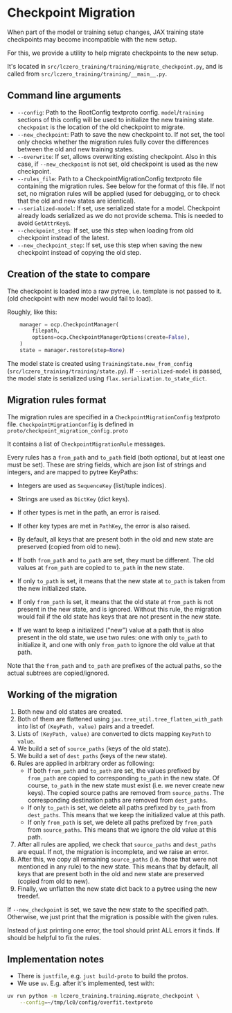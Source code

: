 # Checkpoint Migration

When part of the model or training setup changes, JAX training state checkpoints
may become incompatible with the new setup.

For this, we provide a utility to help migrate checkpoints to the new setup.

It's located in `src/lczero_training/training/migrate_checkpoint.py`, and is
called from `src/lczero_training/training/__main__.py`.

## Command line arguments

* `--config`: Path to the RootConfig textproto config. `model`/`training`
  sections of this config will be used to initialize the new training state.
  `checkpoint` is the location of the old checkpoint to migrate.
* `--new_checkpoint`: Path to save the new checkpoint to. If not set, the tool
  only checks whether the migration rules fully cover the differences between
  the old and new training states.
* `--overwrite`: If set, allows overwriting existing checkpoint. Also in this
  case, if `--new_checkpoint` is not set, old checkpoint is used as the new
  checkpoint.
* `--rules_file`: Path to a CheckpointMigrationConfig textproto file containing
  the migration rules. See below for the format of this file. If not set, no
  migration rules will be applied (used for debugging, or to check that the
  old and new states are identical).
* `--serialized-model`: If set, use serialized state for a model. Checkpoint
  already loads serialized as we do not provide schema. This is needed to avoid
  `GetAttrKey`s.
* `--checkpoint_step`: If set, use this step when loading from old checkpoint
  instead of the latest.
* `--new_checkpoint_step`: If set, use this step when saving the new checkpoint
  instead of copying the old step.

## Creation of the state to compare

The checkpoint is loaded into a raw pytree, i.e. template is not passed to it.
(old checkpoint with new model would fail to load).

Roughly, like this:

```python
    manager = ocp.CheckpointManager(
        filepath,
        options=ocp.CheckpointManagerOptions(create=False),
    )
    state = manager.restore(step=None)
```

The model state is created using `TrainingState.new_from_config`
(`src/lczero_training/training/state.py`). If `--serialized-model` is passed,
the model state is serialized using `flax.serialization.to_state_dict`.

## Migration rules format

The migration rules are specified in a `CheckpointMigrationConfig` textproto
file. `CheckpointMigrationConfig` is defined in
`proto/checkpoint_migration_config.proto`

It contains a list of `CheckpointMigrationRule` messages.

Every rules has a `from_path` and `to_path` field (both optional, but at least
one must be set). These are string fields, which are json list of strings and
integers, and are mapped to pytree KeyPaths:

* Integers are used as `SequenceKey` (list/tuple indices).
* Strings are used as `DictKey` (dict keys).
* If other types is met in the path, an error is raised.
* If other key types are met in `PathKey`, the error is also raised.

* By default, all keys that are present both in the old and new state are
  preserved (copied from old to new).
* If both `from_path` and `to_path` are set, they must be different. The old
  values at `from_path` are copied to `to_path` in the new state.
* If only `to_path` is set, it means that the new state at `to_path` is
  taken from the new initialized state.
* If only `from_path` is set, it means that the old state at `from_path` is not
  present in the new state, and is ignored. Without this rule, the migration
  would fail if the old state has keys that are not present in the new state.
* If we want to keep a initialized ("new") value at a path that is also
  present in the old state, we use two rules: one with only `to_path` to
  initialize it, and one with only `from_path` to ignore the old value at
  that path.

Note that the `from_path` and `to_path` are prefixes of the actual paths, so the
actual subtrees are copied/ignored.

## Working of the migration

1. Both new and old states are created.
2. Both of them are flattened using `jax.tree_util.tree_flatten_with_path` into
   list of `(KeyPath, value)` pairs and a treedef.
3. Lists of `(KeyPath, value)` are converted to dicts mapping `KeyPath` to
   `value`.
4. We build a set of `source_paths` (keys of the old state).
5. We build a set of `dest_paths` (keys of the new state).
6. Rules are applied in arbitrary order as following:
   * If both `from_path` and `to_path` are set, the values prefixed by
     `from_path` are copied to corresponding `to_path` in the new state. Of
     course, `to_path` in the new state must exist (i.e. we never create new
     keys). The copied source paths are removed from `source_paths`.
     The corresponding destination paths are removed from `dest_paths`.
   * If only `to_path` is set, we delete all paths prefixed by `to_path` from
     `dest_paths`. This means that we keep the initialized value at this path.
   * If only `from_path` is set, we delete all paths prefixed by `from_path`
     from `source_paths`. This means that we ignore the old value at this path.
7. After all rules are applied, we check that `source_paths` and `dest_paths`
   are equal. If not, the migration is incomplete, and we raise an error.
8. After this, we copy all remaining `source_paths` (i.e. those that were not
   mentioned in any rule) to the new state. This means that by default, all
   keys that are present both in the old and new state are preserved (copied
   from old to new).
9. Finally, we unflatten the new state dict back to a pytree using the new
   treedef.

If `--new_checkpoint` is set, we save the new state to the specified path.
Otherwise, we just print that the migration is possible with the given rules.

Instead of just printing one error, the tool should print ALL errors it finds.
If should be helpful to fix the rules.

## Implementation notes

* There is `justfile`, e.g. `just build-proto` to build the protos.
* We use `uv`. E.g. after it's implemented, test with:

```bash
uv run python -m lczero_training.training.migrate_checkpoint \
    --config=~/tmp/lc0/config/overfit.textproto
```
